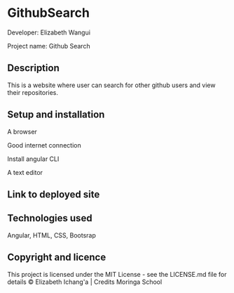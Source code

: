 # GithubSearch
Developer: Elizabeth Wangui

Project name: Github Search

## Description
This is a website where user can search for other github users and view their repositories.

## Setup and installation
A browser

Good internet connection

Install angular CLI

A text editor

## Link to deployed site


## Technologies used
Angular, HTML, CSS, Bootsrap

## Copyright and licence
This project is licensed under the MIT License - see the LICENSE.md file for details
© Elizabeth Ichang'a | Credits Moringa School

